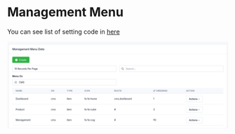 # Management Menu

You can see list of setting code in [here](https://github.com/karuhun-developer/template-laravel-livewire/blob/main/app/Livewire/Cms/Management/Menu.php)

![Management Menu](../static/management-menu.png)
